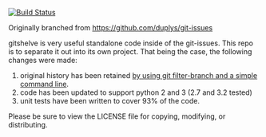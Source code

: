 [![Build
Status](https://travis-ci.org/tstone2077/gitshelve.svg?branch=feature/unit_test_fixing)](https://travis-ci.org/tstone2077/gitshelve)


Originally branched from https://github.com/duplys/git-issues

gitshelve is very useful standalone code inside of the git-issues.  This
repo is to separate it out into its own project.  That being the case,
the following changes were made:

1. original history has been retained [by using git filter-branch and
a simple command
line](http://git.661346.n2.nabble.com/Remove-all-files-except-a-few-files-using-filter-branch-td7567155.html).
2. code has been updated to support python 2 and 3 (2.7 and 3.2 tested)
3. unit tests have been written to cover 93% of the code.

Please be sure to view the LICENSE file for copying, modifying, or
distributing.
